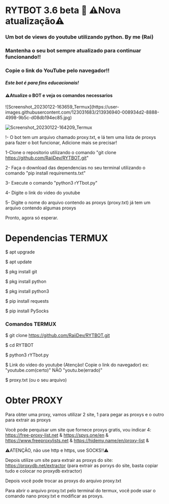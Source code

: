 # RYTBOT 3.6 beta 💢 ⚠️Nova atualização⚠️
<h3>Um bot de views do youtube utilizando python. By me (Rai)</h3>
<h3>Mantenha o seu bot sempre atualizado para continuar funcionando!!</h3>
<h3>Copie o link do YouTube pelo navegador!!</h3>
<h5>Este bot é para fins educacionais!</h5>

<h4>⚠️Atualize o BOT e veja os comandos necessarios</h4>
![Screenshot_20230122-163659_Termux](https://user-images.githubusercontent.com/123031683/213936940-008934d2-8888-4998-9b5c-d08db194ec85.jpg)

![Screenshot_20230122-164209_Termux](https://user-images.githubusercontent.com/123031683/213936935-386b3c2c-8900-4973-999c-c133221b3bc4.jpg)


!- O bot tem um arquivo chamado proxy.txt, e lá tem uma lista de proxys para fazer o bot funcionar, Adicione mais se precisar!

1-Clone o repositorio utilizando o comando "git clone https://github.com/RaiiDev/RYTBOT.git"

2- Faça o download das dependencias no seu terminal utilizando o comando "pip install requirements.txt"

3- Execute o comando "python3 rYTbot.py"

4- Digite o link do video do youtube

5- Digite o nome do arquivo contendo as proxys (proxy.txt) já tem um arquivo contendo algumas proxys 

Pronto, agora só esperar.

<h1>Dependencias TERMUX</h1>

$ apt upgrade

$ apt update

$ pkg install git

$ pkg install python

$ pkg install python3

$ pip install requests

$ pip install PySocks

<h3>Comandos TERMUX</h3>

$ git clone https://github.com/RaiiDev/RYTBOT.git

$ cd RYTBOT

$ python3 rYTbot.py

$ Link do video do youtube (Atenção! Copie o link do navegador) ex: "youtube.com(certo)" NÃO "youtu.be(errado)"

$ proxy.txt (ou o seu arquivo)

<h1>Obter PROXY</h1>
Para obter uma proxy, vamos utilizar 2 site, 1 para pegar as proxys e o outro para extrair as proxys

Você pode perquisar um site que fornece proxys gratis, vou indicar 4:
https://free-proxy-list.net &
https://spys.one/en &
https://www.freeproxylists.net &
https://hidemy.name/en/proxy-list &

⚠️ATENÇÂO, não use http e https, use SOCKS!!⚠️

Depois utilize um site para extrair as proxys do site:
https://proxydb.net/extractor (para extrair as porxys do site, basta copiar tudo e colocar no proxydb extractor)

Depois você pode trocar as proxys do arquivo proxy.txt

Para abrir o arquivo proxy.txt pelo terminal do termux, você pode usar o comando nano proxy.txt e modificar as proxys.
